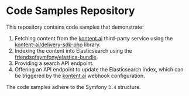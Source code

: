 # Code Samples Repository

This repository contains code samples that demonstrate:

1. Fetching content from the [kontent.ai](https://kontent.ai/) third-party service using the [kontent-ai/delivery-sdk-php](https://github.com/kontent-ai/delivery-sdk-php) library.
2. Indexing the content into Elasticsearch using the [friendsofsymfony/elastica-bundle](https://github.com/FriendsOfSymfony/FOSElasticaBundle).
3. Providing a search API endpoint.
4. Offering an API endpoint to update the Elasticsearch index, which can be triggered by the [kontent.ai](https://kontent.ai/) webhook configuration.

The code samples adhere to the Symfony `3.4` structure.